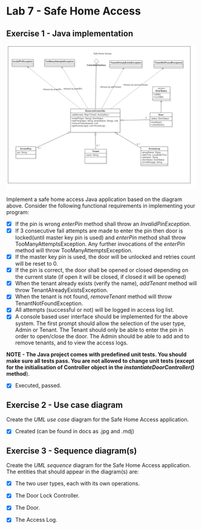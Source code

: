 # Lab 7 - Safe Home Access


## Exercise 1 - Java implementation
![Exercise 1 image](docs/ex1.jpg)

Implement a safe home access Java application based on the diagram above. Consider the following functional requirements in implementing your program:
-[x] If the pin is wrong _enterPin_ method shall throw an _InvalidPinException_.
-[x] If 3 consecutive fail attempts are made to enter the pin then door is locked(until master key pin is used) and _enterPin_ method shall throw TooManyAttemptsException. Any further invocations of the _enterPin_ method will throw TooManyAttemptsException.
-[x] If the master key pin is used, the door will be unlocked and retries count will be reset to 0. 
-[x] If the pin is correct, the door shall be opened or closed depending on the current state (if open it will be closed, if closed it will be opened)
-[x] When the tenant already exists (verify the name), _addTenant_ method will throw TenantAlreadyExistsException.
-[x] When the tenant is not found, _removeTenant_ method will throw TenantNotFoundException. 
-[x] All attempts (successful or not) will be logged in access log list.
-[x] A console based user interface should be implemented for the above system. The first prompt should allow the selection of the user type, Admin or Tenant.
The Tenant should only be able to enter the pin in order to open/close the door.
The Admin should be able to add and to remove tenants, and to view the access logs. 

**NOTE - The Java project comes with predefined unit tests. You should make sure all tests pass. You are not allowed to change unit tests (except for the initialisation of Controller object in the _instantiateDoorController()_ method**).
-[x] Executed, passed.


## Exercise 2 - Use case diagram

Create the _UML use case_ diagram for the Safe Home Access application. 
-[x] Created (can be found in docs as .jpg and .mdj)


## Exercise 3 - Sequence diagram(s)

Create the _UML sequence_ diagram for the Safe Home Access application.
The entities that should appear in the diagram(s) are:
-[x] The two user types, each with its own operations.
-[x] The Door Lock Controller.
-[x] The Door.
-[x] The Access Log.



